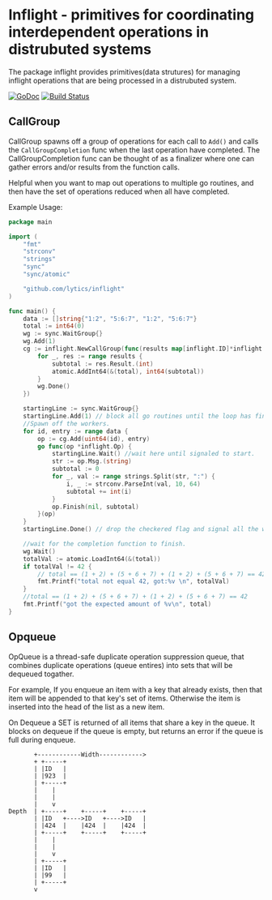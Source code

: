 # Inflight - primitives for coordinating interdependent operations in distrubuted systems

The package inflight provides primitives(data strutures) for managing inflight operations that
are being processed in a distrubuted system.

[![GoDoc](https://godoc.org/github.com/lytics/inflight?status.svg)](http://godoc.org/github.com/lytics/inflight)
[![Build Status](https://travis-ci.org/lytics/inflight.svg?branch=master)](https://travis-ci.org/lytics/inflight)

## CallGroup

CallGroup spawns off a group of operations for each call to `Add()` and
calls the `CallGroupCompletion` func when the last operation have
completed.  The CallGroupCompletion func can be thought of as a finalizer where
one can gather errors and/or results from the function calls.

Helpful when you want to map out operations to multiple go routines, and then have the set of operations reduced when all have completed.

 Example Usage:
```go
package main

import (
	"fmt"
	"strconv"
	"strings"
	"sync"
	"sync/atomic"

	"github.com/lytics/inflight"
)

func main() {
	data := []string{"1:2", "5:6:7", "1:2", "5:6:7"}
	total := int64(0)
	wg := sync.WaitGroup{}
	wg.Add(1)
	cg := inflight.NewCallGroup(func(results map[inflight.ID]*inflight.Response) {
		for _, res := range results {
			subtotal := res.Result.(int)
			atomic.AddInt64(&(total), int64(subtotal))
		}
		wg.Done()
	})

	startingLine := sync.WaitGroup{}
	startingLine.Add(1) // block all go routines until the loop has finished spinning them up.  Otherwise we have a race.
	//Spawn off the workers.
	for id, entry := range data {
		op := cg.Add(uint64(id), entry)
		go func(op *inflight.Op) {
			startingLine.Wait() //wait here until signaled to start.
			str := op.Msg.(string)
			subtotal := 0
			for _, val := range strings.Split(str, ":") {
				i, _ := strconv.ParseInt(val, 10, 64)
				subtotal += int(i)
			}
			op.Finish(nil, subtotal)
		}(op)
	}
	startingLine.Done() // drop the checkered flag and signal all the workers to begin.

	//wait for the completion function to finish.
	wg.Wait()
	totalVal := atomic.LoadInt64(&(total))
	if totalVal != 42 {
		// total == (1 + 2) + (5 + 6 + 7) + (1 + 2) + (5 + 6 + 7) == 42
		fmt.Printf("total not equal 42, got:%v \n", totalVal)
	}
	//total == (1 + 2) + (5 + 6 + 7) + (1 + 2) + (5 + 6 + 7) == 42
	fmt.Printf("got the expected amount of %v\n", total)
}
```


## Opqueue

OpQueue is a thread-safe duplicate operation suppression queue, that combines
duplicate operations (queue entires) into sets that will be dequeued togather.

For example, If you enqueue an item with a key that already exists, then that
item will be appended to that key's set of items. Otherwise the item is
inserted into the head of the list as a new item.

On Dequeue a SET is returned of all items that share a key in the queue.
It blocks on dequeue if the queue is empty, but returns an error if the
queue is full during enqueue.
 
```
       +------------Width------------>
       + +-----+
       | |ID   |
       | |923  |
       | +-----+
       |    |
       |    |
       |    v
Depth  | +-----+    +-----+    +-----+
       | |ID   +---->ID   +---->ID   |
       | |424  |    |424  |    |424  |
       | +-----+    +-----+    +-----+
       |    |
       |    |
       |    v
       | +-----+
       | |ID   |
       | |99   |
       | +-----+
       v
```





